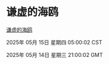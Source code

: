 # 谦虚的海鸥
[谦虚的海鸥](http://219.139.196.10:56308/qxdho/course/base/hotlink/index.php)

2025年 05月 15日 星期四 05:00:02 CST

2025年 05月 14日 星期三 21:00:02 GMT
